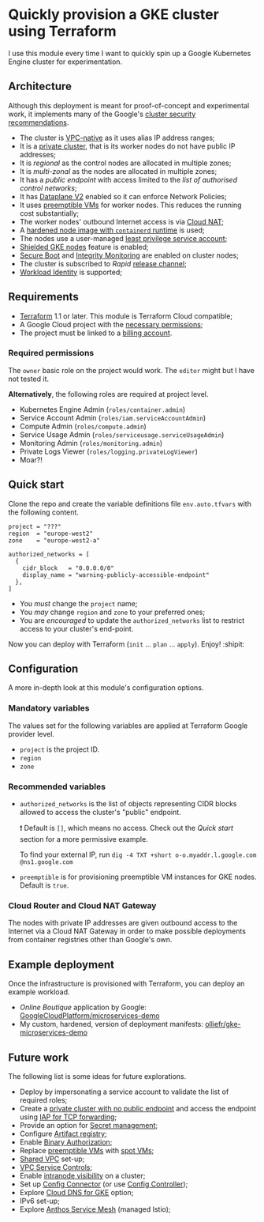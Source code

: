 # Quickly provision a GKE cluster using Terraform

I use this module every time I want to quickly spin up a Google Kubernetes Engine cluster for experimentation.

## Architecture

Although this deployment is meant for proof-of-concept and experimental work, it implements many of the Google's [cluster security recommendations](https://cloud.google.com/kubernetes-engine/docs/how-to/hardening-your-cluster).

* The cluster is [VPC-native](https://cloud.google.com/kubernetes-engine/docs/concepts/alias-ips) as it uses alias IP address ranges;
* It is a [private cluster], that is its worker nodes do not have public IP addresses;
* It is _regional_ as the control nodes are allocated in multiple zones;
* It is _multi-zonal_ as the nodes are allocated in multiple zones;
* It has a _public endpoint_ with access limited to the _list of authorised control networks_;
* It has [Dataplane V2](https://cloud.google.com/blog/products/containers-kubernetes/bringing-ebpf-and-cilium-to-google-kubernetes-engine) enabled so it can enforce Network Policies;
* It uses [preemptible VMs] for worker nodes. This reduces the running cost substantially;
* The worker nodes' outbound Internet access is via [Cloud NAT];
* A [hardened node image with `containerd` runtime](https://cloud.google.com/kubernetes-engine/docs/concepts/using-containerd) is used;
* The nodes use a user-managed [least privilege service account];
* [Shielded GKE nodes] feature is enabled;
* [Secure Boot] and [Integrity Monitoring] are enabled on cluster nodes;
* The cluster is subscribed to _Rapid_ [release channel];
* [Workload Identity] is supported;

[least privilege service account]: https://cloud.google.com/kubernetes-engine/docs/how-to/hardening-your-cluster#use_least_privilege_sa
[Cloud NAT]: https://cloud.google.com/nat/
[private cluster]: https://cloud.google.com/kubernetes-engine/docs/concepts/private-cluster-concept
[Shielded GKE nodes]: https://cloud.google.com/kubernetes-engine/docs/how-to/shielded-gke-nodes
[release channel]:  https://cloud.google.com/kubernetes-engine/docs/concepts/release-channels
[Secure Boot]: https://cloud.google.com/compute/shielded-vm/docs/shielded-vm#secure-boot
[Integrity Monitoring]: https://cloud.google.com/compute/shielded-vm/docs/shielded-vm#integrity-monitoring
[Workload Identity]: https://cloud.google.com/kubernetes-engine/docs/concepts/workload-identity

## Requirements

* [Terraform](https://www.terraform.io/) 1.1 or later. This module is Terraform Cloud compatible;
* A Google Cloud project with the [necessary permissions](#required-permissions);
* The project must be linked to a [billing account].

[billing account]: https://cloud.google.com/billing/docs/concepts#billing_account

### Required permissions

The `owner` basic role on the project would work. The `editor` might but I have not tested it. 

**Alternatively**, the following roles are required at project level.

* Kubernetes Engine Admin (`roles/container.admin`)
* Service Account Admin (`roles/iam.serviceAccountAdmin`)
* Compute Admin (`roles/compute.admin`)
* Service Usage Admin (`roles/serviceusage.serviceUsageAdmin`)
* Monitoring Admin (`roles/monitoring.admin`)
* Private Logs Viewer (`roles/logging.privateLogViewer`)
* Moar?!

## Quick start

Clone the repo and create the variable definitions file `env.auto.tfvars` with the following content.

```hcl
project = "???"
region  = "europe-west2"
zone    = "europe-west2-a"

authorized_networks = [
  {
    cidr_block   = "0.0.0.0/0"
    display_name = "warning-publicly-accessible-endpoint"
  },
]
```

* You _must_ change the `project` name;
* You _may_ change `region` and `zone` to your preferred ones;
* You are _encouraged_ to update the `authorized_networks` list to restrict access to your cluster's end-point.

Now you can deploy with Terraform (`init` ... `plan` ... `apply`). Enjoy! :shipit:

## Configuration

A more in-depth look at this module's configuration options.

### Mandatory variables

The values set for the following variables are applied at Terraform Google provider level.

* `project` is the project ID.
* `region`
* `zone`

### Recommended variables

* `authorized_networks` is the list of objects representing CIDR blocks allowed to access the cluster's "public" endpoint.
   
   ❗ Default is `[]`, which means no access. Check out the _Quick start_ section for a more permissive example. 

   To find your external IP, run `dig -4 TXT +short o-o.myaddr.l.google.com @ns1.google.com`

* `preemptible` is for provisioning preemptible VM instances for GKE nodes. Default is `true`.

### Cloud Router and Cloud NAT Gateway

The nodes with private IP addresses are given outbound access to the Internet via a Cloud NAT Gateway in order to make possible deployments from container registries other than Google's own.

## Example deployment

Once the infrastructure is provisioned with Terraform, you can deploy an example workload.

* _Online Boutique_ application by Google: [GoogleCloudPlatform/microservices-demo]
* My custom, hardened, version of deployment manifests: [olliefr/gke-microservices-demo]

[GoogleCloudPlatform/microservices-demo]: https://github.com/GoogleCloudPlatform/microservices-demo
[olliefr/gke-microservices-demo]: https://github.com/olliefr/gke-microservices-demo

## Future work

The following list is some ideas for future explorations.

* Deploy by impersonating a service account to validate the list of required roles;
* Create a [private cluster with no public endpoint][pcwnpe] and access the endpoint using [IAP for TCP forwarding];
* Provide an option for [Secret management];
* Configure [Artifact registry];
* Enable [Binary Authorization];
* Replace [preemptible VMs] with [spot VMs];
* [Shared VPC] set-up;
* [VPC Service Controls];
* Enable [intranode visibility] on a cluster;
* Set up [Config Connector] (or use [Config Controller]);
* Explore [Cloud DNS for GKE] option;
* IPv6 set-up;
* Explore [Anthos Service Mesh] (managed Istio);

[pcwnpe]: https://cloud.google.com/kubernetes-engine/docs/how-to/private-clusters#private_cp
[IAP for TCP forwarding]: https://cloud.google.com/iap/docs/using-tcp-forwarding
[Secret management]: https://cloud.google.com/kubernetes-engine/docs/how-to/hardening-your-cluster#secret_management
[Artifact registry]: https://cloud.google.com/artifact-registry/docs/overview
[Binary authorization]: https://cloud.google.com/binary-authorization/docs
[preemptible VMs]: https://cloud.google.com/compute/docs/instances/preemptible
[spot VMs]: https://cloud.google.com/compute/docs/instances/spot
[Cloud DNS for GKE]: https://cloud.google.com/kubernetes-engine/docs/how-to/cloud-dns
[Shared VPC]: https://cloud.google.com/vpc/docs/shared-vpc
[VPC Service Controls]: https://cloud.google.com/vpc-service-controls/docs/overview
[intranode visibility]: https://cloud.google.com/kubernetes-engine/docs/how-to/intranode-visibility
[Config Connector]: https://cloud.google.com/config-connector/docs/overview
[Config Controller]: https://cloud.google.com/anthos-config-management/docs/concepts/config-controller-overview
[Anthos Service Mesh]: https://cloud.google.com/service-mesh/docs/overview